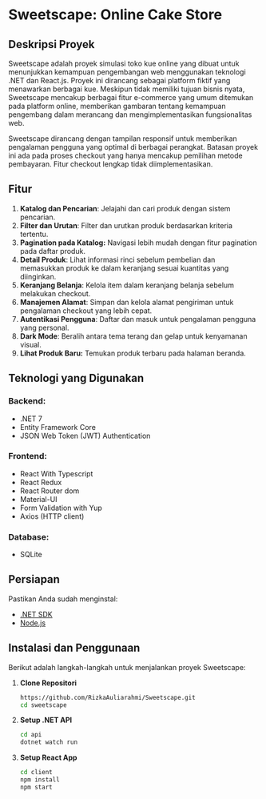 # Sweetscape: Online Cake Store

## Deskripsi Proyek

Sweetscape adalah proyek simulasi toko kue online yang dibuat untuk menunjukkan kemampuan pengembangan web menggunakan teknologi .NET dan React.js. Proyek ini dirancang sebagai platform fiktif yang menawarkan berbagai kue. Meskipun tidak memiliki tujuan bisnis nyata, Sweetscape mencakup berbagai fitur e-commerce yang umum ditemukan pada platform online, memberikan gambaran tentang kemampuan pengembang dalam merancang dan mengimplementasikan fungsionalitas web. 

Sweetscape dirancang dengan tampilan responsif untuk memberikan pengalaman pengguna yang optimal di berbagai perangkat. Batasan proyek ini ada pada proses checkout yang hanya mencakup pemilihan metode pembayaran. Fitur checkout lengkap tidak diimplementasikan.

## Fitur

1. **Katalog dan Pencarian**: Jelajahi dan cari produk dengan sistem pencarian.
2. **Filter dan Urutan**: Filter dan urutkan produk berdasarkan kriteria tertentu.
3. **Pagination pada Katalog:** Navigasi lebih mudah dengan fitur pagination pada daftar produk.
4. **Detail Produk**: Lihat informasi rinci sebelum pembelian dan memasukkan produk ke dalam keranjang sesuai kuantitas yang diinginkan.
5. **Keranjang Belanja**: Kelola item dalam keranjang belanja sebelum melakukan checkout.
6. **Manajemen Alamat**: Simpan dan kelola alamat pengiriman untuk pengalaman checkout yang lebih cepat.
7. **Autentikasi Pengguna**: Daftar dan masuk untuk pengalaman pengguna yang personal.
9. **Dark Mode**: Beralih antara tema terang dan gelap untuk kenyamanan visual.
10. **Lihat Produk Baru:** Temukan produk terbaru pada halaman beranda.

## Teknologi yang Digunakan
### Backend:
- .NET 7
- Entity Framework Core
- JSON Web Token (JWT) Authentication

### Frontend:
- React With Typescript
- React Redux
- React Router dom
- Material-UI
- Form Validation with Yup
- Axios (HTTP client)

### Database:
- SQLite

## Persiapan

Pastikan Anda sudah menginstal:

- [.NET SDK](https://dotnet.microsoft.com/download)
- [Node.js](https://nodejs.org/)

## Instalasi dan Penggunaan

Berikut adalah langkah-langkah untuk menjalankan proyek Sweetscape:

1. **Clone Repositori**

    ```bash
    https://github.com/RizkaAuliarahmi/Sweetscape.git
    cd sweetscape
    ```

2. **Setup .NET API**

    ```bash
    cd api
    dotnet watch run
    ```

3. **Setup React App**

    ```bash
    cd client
    npm install
    npm start
    ```
    
